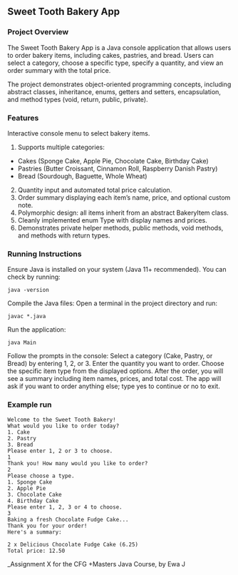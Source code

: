 ## Sweet Tooth Bakery App

### Project Overview
The Sweet Tooth Bakery App is a Java console application that allows users to order bakery items, including cakes, pastries, and bread. Users can select a category, choose a specific type, specify a quantity, and view an order summary with the total price.

The project demonstrates object-oriented programming concepts, including abstract classes, inheritance, enums, getters and setters, encapsulation, and method types (void, return, public, private).

### Features
Interactive console menu to select bakery items.

1. Supports multiple categories:

- Cakes (Sponge Cake, Apple Pie, Chocolate Cake, Birthday Cake)
- Pastries (Butter Croissant, Cinnamon Roll, Raspberry Danish Pastry)
- Bread (Sourdough, Baguette, Whole Wheat)

2. Quantity input and automated total price calculation.
3. Order summary displaying each item’s name, price, and optional custom note.
4. Polymorphic design: all items inherit from an abstract BakeryItem class.
5. Cleanly implemented enum Type with display names and prices.
6. Demonstrates private helper methods, public methods, void methods, and methods with return types.

### Running Instructions

Ensure Java is installed on your system (Java 11+ recommended). You can check by running:
```
java -version
```

Compile the Java files:
Open a terminal in the project directory and run:
```
javac *.java
```

Run the application:
```
java Main
```

Follow the prompts in the console:
Select a category (Cake, Pastry, or Bread) by entering 1, 2, or 3.
Enter the quantity you want to order.
Choose the specific item type from the displayed options.
After the order, you will see a summary including item names, prices, and total cost.
The app will ask if you want to order anything else; type yes to continue or no to exit.

### Example run

```
Welcome to the Sweet Tooth Bakery!
What would you like to order today?
1. Cake
2. Pastry
3. Bread
Please enter 1, 2 or 3 to choose.
1
Thank you! How many would you like to order?
2
Please choose a type.
1. Sponge Cake
2. Apple Pie
3. Chocolate Cake
4. Birthday Cake
Please enter 1, 2, 3 or 4 to choose.
3
Baking a fresh Chocolate Fudge Cake...
Thank you for your order!
Here's a summary:

2 x Delicious Chocolate Fudge Cake (6.25)
Total price: 12.50
```


_Assignment X for the CFG +Masters Java Course, by Ewa J